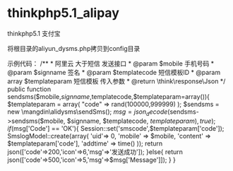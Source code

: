 # thinkphp5.1_alipay
thinkphp5.1 支付宝

将根目录的aliyun_dysms.php拷贝到config目录

示例代码：
    /**
     * 阿里云 大于短信 发送接口
     * @param $mobile 手机号码
     * @param $signname 签名
     * @param $templatecode  短信模板ID
     * @param array $templateparam  短信模板 传入参数
     * @return \think\response\Json
     */
    public function sendsms($mobile,$signname,$templatecode,$templateparam=array()){
        $templateparam = array(
            "code" => rand(100000,999999)
        );
        $sendsms = new \mangdin\alidysms\sendSms();
        $msg = json_decode($sendsms->sendsms($mobile, $signname, $templatecode, $templateparam),true);
        if ($msg['Code'] == 'OK'){
            Session::set('smscode',$templateparam['code']);
            SmslogModel::create(array(
                'uid'=>  0,
                'mobile' => $mobile,
                'content' => $templateparam['code'],
                'addtime' => time()
            ));
            return json(['code'=>200,'icon'=>6,'msg'=>'发送成功']);
        }else{
            return json(['code'=>500,'icon'=>5,'msg'=>$msg['Message']]);
        }
    }
